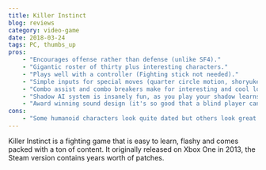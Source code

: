 ```yaml
---
title: Killer Instinct
blog: reviews
category: video-game
date: 2018-03-24
tags: PC, thumbs_up
pros:
    - "Encourages offense rather than defense (unlike SF4)."
    - "Gigantic roster of thirty plus interesting characters."
    - "Plays well with a controller (Fighting stick not needed)."
    - "Simple inputs for special moves (quarter circle motion, shoryuken motion, or back-forward motion)."
    - "Combo assist and combo breakers make for interesting and cool looking fights even at low level play."
    - "Shadow AI system is insanely fun, as you play your shadow learns to play like you and then you or other players can fight against it."
    - "Award winning sound design (it's so good that a blind player can compete at a high level in the game)."
cons:
    - "Some humanoid characters look quite dated but others look great."
---
```

Killer Instinct is a fighting game that is easy to learn, flashy and comes packed with a ton of content. It originally released on Xbox One in 2013, the Steam version contains years worth of patches.
